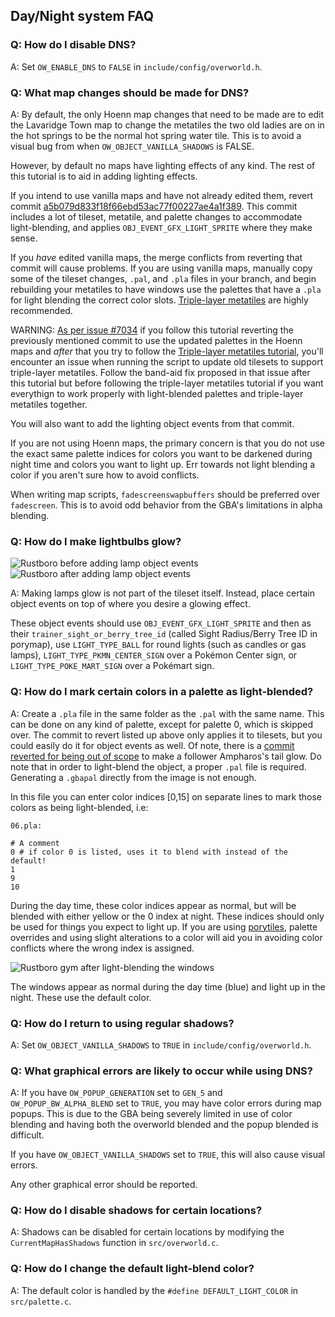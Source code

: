 ## Day/Night system FAQ

### Q: How do I disable DNS?
A: Set `OW_ENABLE_DNS` to `FALSE` in `include/config/overworld.h`.

### Q: What map changes should be made for DNS?
A: By default, the only Hoenn map changes that need to be made are to edit the Lavaridge Town map to change the metatiles the two old ladies are on in the hot springs to be the normal hot spring water tile. This is to avoid a visual bug from when `OW_OBJECT_VANILLA_SHADOWS` is FALSE.

However, by default no maps have lighting effects of any kind. The rest of this tutorial is to aid in adding lighting effects.

If you intend to use vanilla maps and have not already edited them, revert commit [a5b079d833f18f66ebd53ac77f00227ae4a1f389](https://github.com/rh-hideout/pokeemerald-expansion/pull/6562/commits/a5b079d833f18f66ebd53ac77f00227ae4a1f389). This commit includes a lot of tileset, metatile, and palette changes to accommodate light-blending, and applies `OBJ_EVENT_GFX_LIGHT_SPRITE` where they make sense.

If you _have_ edited vanilla maps, the merge conflicts from reverting that commit will cause problems. If you are using vanilla maps, manually copy some of the tileset changes, `.pal`, and `.pla` files in your branch, and begin rebuilding your metatiles to have windows use the palettes that have a `.pla` for light blending the correct color slots. [Triple-layer metatiles](https://github.com/pret/pokeemerald/wiki/Triple-layer-metatiles) are highly recommended.

WARNING: [As per issue #7034](https://github.com/rh-hideout/pokeemerald-expansion/issues/7034) if you follow this tutorial reverting the previously mentioned commit to use the updated palettes in the Hoenn maps and *after* that you try to follow the [Triple-layer metatiles tutorial](https://github.com/pret/pokeemerald/wiki/Triple-layer-metatiles), you'll encounter an issue when running the script to update old tilesets to support triple-layer metatiles. 
Follow the band-aid fix proposed in that issue after this tutorial but before following the triple-layer metatiles tutorial if you want everythign to work properly with light-blended palettes and triple-layer metatiles together.

You will also want to add the lighting object events from that commit.

If you are not using Hoenn maps, the primary concern is that you do not use the exact same palette indices for colors you want to be darkened during night time and colors you want to light up. Err towards not light blending a color if you aren't sure how to avoid conflicts.

When writing map scripts, `fadescreenswapbuffers` should be preferred over `fadescreen`. This is to avoid odd behavior from the GBA's limitations in alpha blending.

### Q: How do I make lightbulbs glow?

![Rustboro before adding lamp object events](img/dns/without_lamp.png)
![Rustboro after adding lamp object events](img/dns/with_lamp.png)

A: Making lamps glow is not part of the tileset itself.  Instead, place certain object events on top of where you desire a glowing effect.

These object events should use `OBJ_EVENT_GFX_LIGHT_SPRITE` and then as their `trainer_sight_or_berry_tree_id` (called Sight Radius/Berry Tree ID in porymap), use `LIGHT_TYPE_BALL` for round lights (such as candles or gas lamps), `LIGHT_TYPE_PKMN_CENTER_SIGN` over a Pok&eacute;mon Center sign, or `LIGHT_TYPE_POKE_MART_SIGN` over a Pok&eacute;mart sign.

### Q: How do I mark certain colors in a palette as light-blended?
A: Create a `.pla` file in the same folder as the `.pal` with the same name. This can be done on any kind of palette, except for palette 0, which is skipped over.
The commit to revert listed up above only applies it to tilesets, but you could easily do it for object events as well. Of note, there is a [commit reverted for being out of scope](https://github.com/rh-hideout/pokeemerald-expansion/pull/6562/commits/348f5967ac8d383c827b415e1040234a3f28626f) to make a follower Ampharos's tail glow. Do note that in order to light-blend the object, a proper `.pal` file is required. Generating a `.gbapal` directly from the image is not enough.

In this file you can enter color indices [0,15]
on separate lines to mark those colors as being light-blended, i.e:

`06.pla:`
```
# A comment
0 # if color 0 is listed, uses it to blend with instead of the default!
1
9
10
```

During the day time, these color indices appear as normal, but will be blended with either yellow or the 0 index at night. These indices should only be used for things you expect to light up. If you are using [porytiles](https://github.com/grunt-lucas/porytiles/wiki), palette overrides and using slight alterations to a color will aid you in avoiding color conflicts where the wrong index is assigned.

![Rustboro gym after light-blending the windows](img/dns/window_lights.png)

The windows appear as normal during the day time (blue) and light up in the night. These use the default color.

### Q: How do I return to using regular shadows?
A: Set `OW_OBJECT_VANILLA_SHADOWS` to `TRUE` in `include/config/overworld.h`.

### Q: What graphical errors are likely to occur while using DNS?
A: If you have `OW_POPUP_GENERATION` set to `GEN_5` and `OW_POPUP_BW_ALPHA_BLEND` set to `TRUE`, you may have color errors during map popups. This is due to the GBA being severely limited in use of color blending and having both the overworld blended and the popup blended is difficult.

If you have `OW_OBJECT_VANILLA_SHADOWS` set to `TRUE`, this will also cause visual errors.

Any other graphical error should be reported.

### Q: How do I disable shadows for certain locations?
A: Shadows can be disabled for certain locations by modifying the `CurrentMapHasShadows` function in `src/overworld.c`.

### Q: How do I change the default light-blend color?
A: The default color is handled by the `#define DEFAULT_LIGHT_COLOR` in `src/palette.c`.

